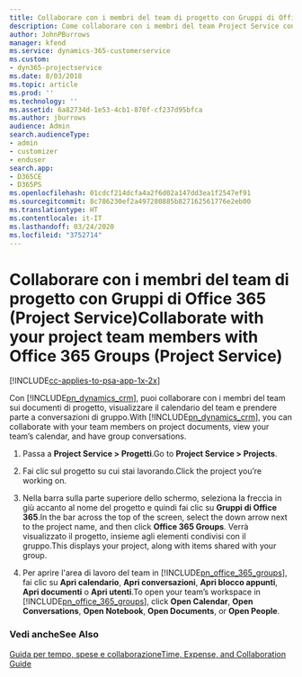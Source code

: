 ```yaml
---
title: Collaborare con i membri del team di progetto con Gruppi di Office 365
description: Come collaborare con i membri del team Project Service con Gruppi di Office 365
author: JohnPBurrows
manager: kfend
ms.service: dynamics-365-customerservice
ms.custom:
- dyn365-projectservice
ms.date: 8/03/2018
ms.topic: article
ms.prod: ''
ms.technology: ''
ms.assetid: 6a82734d-1e53-4cb1-870f-cf237d95bfca
ms.author: jburrows
audience: Admin
search.audienceType:
- admin
- customizer
- enduser
search.app:
- D365CE
- D365PS
ms.openlocfilehash: 01cdcf214dcfa4a2f6d02a147dd3ea1f2547ef91
ms.sourcegitcommit: 8c786230ef2a497280885b827162561776e2eb00
ms.translationtype: HT
ms.contentlocale: it-IT
ms.lasthandoff: 03/24/2020
ms.locfileid: "3752714"
---
```

# <a name="collaborate-with-your-project-team-members-with-office-365-groups-project-service"></a><span data-ttu-id="5bac9-103">Collaborare con i membri del team di progetto con Gruppi di Office 365 (Project Service)</span><span class="sxs-lookup"><span data-stu-id="5bac9-103">Collaborate with your project team members with Office 365 Groups (Project Service)</span></span>

[!INCLUDE[cc-applies-to-psa-app-1x-2x](../includes/cc-applies-to-psa-app-1x-2x.md)]

<span data-ttu-id="5bac9-104">Con [!INCLUDE[pn_dynamics_crm](../includes/pn-dynamics-crm.md)], puoi collaborare con i membri del team sui documenti di progetto, visualizzare il calendario del team e prendere parte a conversazioni di gruppo.</span><span class="sxs-lookup"><span data-stu-id="5bac9-104">With [!INCLUDE[pn_dynamics_crm](../includes/pn-dynamics-crm.md)], you can collaborate with your team members on project documents, view your team’s calendar, and have group conversations.</span></span>  
  
1. <span data-ttu-id="5bac9-105">Passa a **Project Service > Progetti**.</span><span class="sxs-lookup"><span data-stu-id="5bac9-105">Go to **Project Service > Projects**.</span></span>  
  
2. <span data-ttu-id="5bac9-106">Fai clic sul progetto su cui stai lavorando.</span><span class="sxs-lookup"><span data-stu-id="5bac9-106">Click the project you’re working on.</span></span>  
  
3. <span data-ttu-id="5bac9-107">Nella barra sulla parte superiore dello schermo, seleziona la freccia in giù accanto al nome del progetto e quindi fai clic su **Gruppi di Office 365**.</span><span class="sxs-lookup"><span data-stu-id="5bac9-107">In the bar across the top of the screen, select the down arrow next to the project name, and then click **Office 365 Groups**.</span></span> <span data-ttu-id="5bac9-108">Verrà visualizzato il progetto, insieme agli elementi condivisi con il gruppo.</span><span class="sxs-lookup"><span data-stu-id="5bac9-108">This displays your project, along with items shared with your group.</span></span>  
  
4. <span data-ttu-id="5bac9-109">Per aprire l'area di lavoro del team in [!INCLUDE[pn_office_365_groups](../includes/pn-office-365-groups.md)], fai clic su **Apri calendario**, **Apri conversazioni**, **Apri blocco appunti**, **Apri documenti** o **Apri utenti**.</span><span class="sxs-lookup"><span data-stu-id="5bac9-109">To open your team’s workspace in [!INCLUDE[pn_office_365_groups](../includes/pn-office-365-groups.md)], click **Open Calendar**, **Open Conversations**, **Open Notebook**, **Open Documents**, or **Open People**.</span></span>  
  
### <a name="see-also"></a><span data-ttu-id="5bac9-110">Vedi anche</span><span class="sxs-lookup"><span data-stu-id="5bac9-110">See Also</span></span>  
 [<span data-ttu-id="5bac9-111">Guida per tempo, spese e collaborazione</span><span class="sxs-lookup"><span data-stu-id="5bac9-111">Time, Expense, and Collaboration Guide</span></span>](../project-service/time-expense-collaboration-guide.md)
